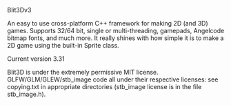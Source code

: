 Blit3Dv3

An easy to use cross-platform C++ framework for making 2D (and 3D) games. Supports 32/64 bit, single or multi-threading, gamepads, Angelcode bitmap fonts, and much more. It really shines with how simple it is to make a 2D game using the built-in Sprite class.

Current version 3.31

Blit3D is under the extremely permissive MIT license. 
GLFW/GLM/GLEW/stb_image code all under their respective licenses:
see copying.txt in appropriate directories (stb_image license is in the file stb_image.h).